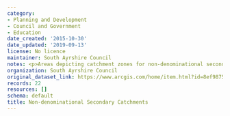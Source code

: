 ```yaml
---
category:
- Planning and Development
- Council and Government
- Education
date_created: '2015-10-30'
date_updated: '2019-09-13'
license: No licence
maintainer: South Ayrshire Council
notes: <p>Areas depicting catchment zones for non-denominational secondary schools</p>
organization: South Ayrshire Council
original_dataset_link: https://www.arcgis.com/home/item.html?id=8ef9875413c34db6bbded52b6eaf8c07
records: 22
resources: []
schema: default
title: Non-denominational Secondary Catchments
---
```

